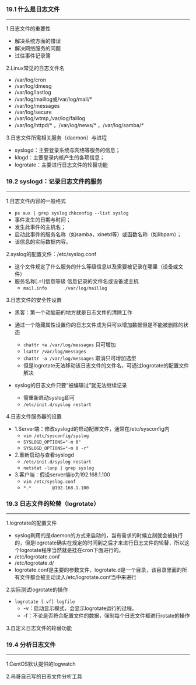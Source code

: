 ### 19.1 什么是日志文件

***

1.日志文件的重要性

+ 解决系统方面的错误
+ 解决网络服务的问题
+ 过往事件记录簿



2.Linux常见的日志文件名

+ /var/log/cron
+ /var/log/dmesg
+ /var/log/lastlog
+ /var/log/maillog或/var/log/mail/*
+ /var/log/messages
+ /var/log/secure
+ /var/log/wtmp,/var/log/faillog
+ /var/log/httpd/* ，/var/log/news/* ，/var/log/samba/*



3.日志文件所需相关服务（daemon）与进程

+ syslogd：主要登录系统与网络等服务的信息；
+ klogd：主要登录内核产生的各项信息；
+ logrotate：主要进行日志文件的轮替功能



### 19.2 syslogd：记录日志文件的服务

***

1.日志文件内容的一般格式

+ `ps aux | grep syslog` `chkconfig --list syslog`
+ 事件发生的日期与时间；
+ 发生此事件的主机名；
+ 启动此事件的服务名称（如samba，xinetd等）或函数名称（如libpam）；
+ 该信息的实际数据内容。



2.syslog的配置文件：/etc/syslog.conf

+ 这个文件规定了什么服务的什么等级信息以及需要被记录在哪里（设备或文件）
+ 服务名称[.=!]信息等级    信息记录的文件名或设备或主机
  + `mail.info       /var/log/maillog`



3.日志文件的安全性设置

+ 黑客：第一个动脑筋的地方就是日志文件的清除工作

+ 通过一个隐藏属性设置你的日志文件成为只可以增加数据但是不能被删除的状态

  + `chattr +a /var/log/messages`  只可增加
  + `lsattr /var/log/messages`
  + `chattr -a /var/log/messages`   取消只可增加选型
  + 但是logrotate无法移动该日志文件的文件名，可通过logrotate的配置文件解决

  

+ syslog的日志文件只要“被编辑过”就无法继续记录
  + 需重新启动syslog即可
  + `/etc/init.d/syslog restart`



4.日志文件服务器的设置

+ 1.Server端：修改syslogd的启动配置文件，通常在/etc/sysconfig内
  + `vim /etc/sysconfig/syslog`
  + `SYSLOGD_OPTIONS="-m 0"`
  + `SYSLOGD_OPTIONS="-m 0 -r"`
+ 2.重新启动与查看syslogd
  + `/etc/init.d/syslog restart`
  + `netstat -lunp | grep syslog`
+ 3.客户端：假设server端ip为192.168.1.100
  + `vim /etc/syslog.conf`
  + `*.*        @192.168.1.100`



### 19.3 日志文件的轮替（logrotate）

***

1.logrotate的配置文件

+ syslog利用的是daemon的方式来启动的，当有需求的时候立刻就会被执行的，但是logrotate确实在规定的时间到之后才来进行日志文件的轮替，所以这个logrotate程序当然就是挂在cron下面进行的。
+ /etc/logrotate.conf
+ /etc/logrotate.d/
+ logrotate.conf是主要的参数文件，logrotate.d是一个目录，该目录里面的所有文件都会被主动读入/etc/logrotate.conf当中来进行



2.实际测试logrotate的操作

+ `logrotate [-vf] logfile`
  + -v：启动显示模式，会显示logrotate运行的过程。
  + -f：不论是否符合配置文件的数据，强制每个日志文件都进行rotate的操作



3.自定义日志文件的轮替功能



### 19.4 分析日志文件

***

1.CentOS默认提供的logwatch



2.鸟哥自己写的日志文件分析工具